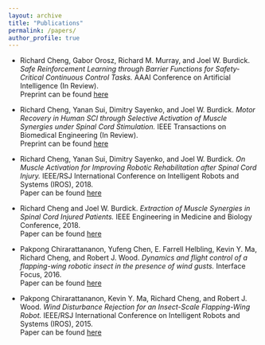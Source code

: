 ```yaml
---
layout: archive
title: "Publications"
permalink: /papers/
author_profile: true
---
```


* Richard Cheng, Gabor Orosz, Richard M. Murray, and Joel W. Burdick. *Safe Reinforcement Learning through Barrier Functions for Safety-Critical Continuous Control Tasks.* AAAI Conference on Artificial Intelligence (In Review). <br/>
Preprint can be found [here](http://rcheng805.github.io/files/aaai2018.pdf)

* Richard Cheng, Yanan Sui, Dimitry Sayenko, and Joel W. Burdick. *Motor Recovery in Human SCI through Selective Activation of Muscle Synergies under Spinal Cord Stimulation.* IEEE Transactions on Biomedical Engineering (In Review). <br/>
Preprint can be found [here](http://rcheng805.github.io/files/tbme2018.pdf)

* Richard Cheng, Yanan Sui, Dimitry Sayenko, and Joel W. Burdick. *On Muscle Activation for Improving Robotic Rehabilitation after Spinal Cord Injury.* IEEE/RSJ International Conference on Intelligent Robots and Systems (IROS), 2018. <br/>
Paper can be found [here](http://rcheng805.github.io/files/iros2018.pdf)

* Richard Cheng and Joel W. Burdick. *Extraction of Muscle Synergies in Spinal Cord Injured Patients.* IEEE Engineering in Medicine and Biology Conference, 2018. <br/>
Paper can be found [here](http://rcheng805.github.io/files/embc2018.pdf)

* Pakpong Chirarattananon, Yufeng Chen, E. Farrell Helbling, Kevin Y. Ma, Richard Cheng, and Robert J. Wood. *Dynamics and flight control of a flapping-wing robotic insect in the presence of wind gusts.* Interface Focus, 2016. <br/>
Paper can be found [here](http://rcheng805.github.io/files/interface2016.pdf)

* Pakpong Chirarattananon, Kevin Y. Ma, Richard Cheng, and Robert J. Wood. *Wind Disturbance Rejection for an Insect-Scale Flapping-Wing Robot.* IEEE/RSJ International Conference on Intelligent Robots and Systems (IROS), 2015. <br/>
Paper can be found [here](http://rcheng805.github.io/files/iros2015.pdf)
